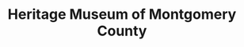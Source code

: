 ---
layout: repo
title: "Heritage Museum of Montgomery County"
id: 17044
permalink: repos/17044/
---